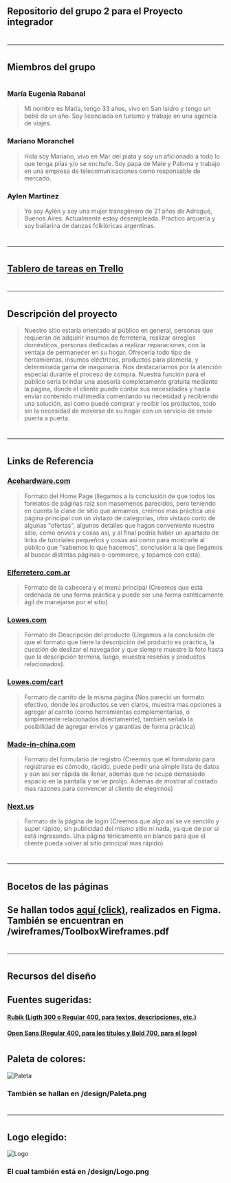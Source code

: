 ## Repositorio del grupo 2 para el Proyecto integrador

  #
  #
***  
  #
  #
## Miembros del grupo
#
### María Eugenia Rabanal
> Mi nombre es María, tengo 33 años, vivo en San Isidro y tengo un bebé de un año. Soy licenciada en turismo y trabajo en una agencia de viajes.

### Mariano Moranchel
> Hola soy Mariano, vivo en Mar del plata y soy un aficionado a todo lo que tenga pilas y/o se enchufe. Soy papa de Male y Paloma y trabajo en una empresa de telecomunicaciones como responsable de mercado.

### Aylen Martinez
> Yo soy Aylén y soy una mujer transgénero de 21 años de Adrogué, Buenos Aires. Actualmente estoy desempleada. Practico arquería y soy bailarina de danzas folklóricas argentinas.
#
#
***
#
#
## [Tablero de tareas en Trello]
#
#
***
#
#
## Descripción del proyecto
> Nuestro sitio estaría orientado al público en general, personas que requieran de adquirir insumos de ferretería, realizar arreglos domésticos, personas dedicadas a realizar reparaciones, con la ventaja de permanecer en su hogar. Ofrecería todo tipo de herramientas, insumos eléctricos, productos para plomería, y determinada gama de maquinaria. Nos destacaríamos por la atención especial durante el proceso de compra. Nuestra función para el público sería brindar una asesoría completamente gratuita mediante la página, donde el cliente puede contar sus necesidades y hasta enviar contenido multimedia comentando su necesidad y recibiendo una solución, así como puede comprar y recibir los productos, todo sin la necesidad de moverse de su hogar con un servicio de envío puerta a puerta.

#
#
***
#
#


## Links de Referencia
###  [Acehardware.com]
> Formato del Home Page (llegamos a la conclusión de que todos los formatos de páginas raíz son masomenos parecidos, pero teniendo en cuenta la clase de sitio que armamos, creímos mas práctica una página principal con un vistazo de categorías, otro vistazo corto de algunas "ofertas", algunos detalles que hagan conveniente nuestro sitio, como envíos y cosas así, y al final podría haber un apartado de links de tutoriales pequeños y cosas así como para mostrarle al público que "sabemos lo que hacemos", conclusión a la que llegamos al buscar distintas páginas e-commerce, y toparnos con esta).

### [Elferretero.com.ar]
> Formato de la cabecera y el menú principal (Creemos que está ordenada de una forma práctica y puede ser una forma estéticamente ágil de manejarse por el sitio)

### [Lowes.com]
> Formato de Descripción del producto (Llegamos a la conclusión de que el formato que tiene la descripción del producto es práctica, la cuestión de deslizar el navegador y que siempre muestre la foto hasta que la descripción termina, luego, muestra reseñas y productos relacionados).
### [Lowes.com/cart]
> Formato de carrito de la misma página (Nos pareció un formato efectivo, donde los productos se ven claros, muestra mas opciones a agregar al carrito (como herramientas complementarias, o simplemente relacionados directamente), también señala la posibilidad de agregar envíos y garantías de forma práctica)

### [Made-in-china.com]
> Formato del formulario de registro (Creemos que el formulario para registrarse es cómodo, rápido, puede pedir una simple lista de datos y aún así ser rápida de llenar, además que no ocupa demasiado espacio en la pantalla y se ve prolijo. Además de mostrar al costado mas razones para convencer al cliente de elegirnos)

### [Next.us]
> Formato de la página de login (Creemos que algo así se ve sencillo y super rápido, sin publicidad del mismo sitio ni nada, ya que de por si está ingresando. Una página ténicamente en blanco para que el cliente pueda volver al sitio principal mas rápido).

#
#
***
#
#
## Bocetos de las páginas
## Se hallan todos [aquí (click)], realizados en Figma. También se encuentran en /wireframes/ToolboxWireframes.pdf
#
#
***
#
#
## Recursos del diseño
## Fuentes sugeridas:
#### [Rubik (Ligth 300 o Regular 400, para textos, descripciones, etc.)]
#### [Open Sans (Regular 400, para los títulos y Bold 700, para el logo)]
#
#
## Paleta de colores:
![Paleta](https://i.imgur.com/zDLgFsU.png)
### También se hallan en /design/Paleta.png
#
#
***
#
#
## Logo elegido:
![Logo](https://i.imgur.com/9GEdlwO.png)
### El cual también está en /design/Logo.png
#
#

[Tablero de tareas en Trello]: https://trello.com/toolboxpi
[aquí (click)]: https://www.figma.com/file/PTwFi5GzMJNi2bQSKVBUsN/Boceto-Toolbox?node-id=0%3A1;
[Rubik (Ligth 300 o Regular 400, para textos, descripciones, etc.)]: https://fonts.google.com/specimen/Rubik
[Cabin (Regular 400, para títulos)]: https://fonts.google.com/specimen/Cabin
[Open Sans (Regular 400, para los títulos y Bold 700, para el logo)]: https://fonts.google.com/specimen/Open+Sans
[Acehardware.com]: https://www.acehardware.com/
[Elferretero.com.ar]: https://www.elferretero.com.ar/
[Lowes.com]: https://www.lowes.com/pd/Whirlpool-3-5-cu-ft-High-Efficiency-Top-Load-Washer-White-While-Supplies-Last/1000064061
[Lowes.com/cart]: https://www.lowes.com/cart
[Made-in-china.com]: https://login.made-in-china.com/join/
[Next.us]: https://account.next.us/en/Login